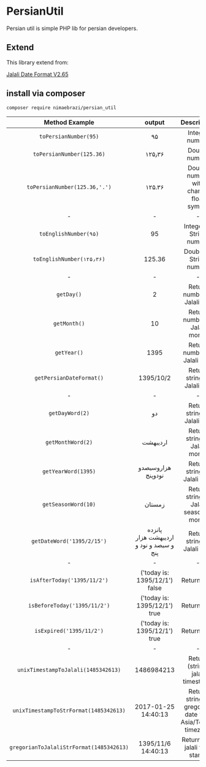 # PersianUtil
Persian util is simple PHP lib for persian developers.

## Extend
This library extend from:

[Jalali Date Format V2.65](http://jdf.scr.ir/)

## install via composer
```bash
composer require nimaebrazi/persian_util
```

| Method Example |      output   |      Description   |
| :-------------: | :-------------: | :-------------: |
| ```toPersianNumber(95)```  | ۹۵  | Integer number |
| ```toPersianNumber(125.36)```  | ۱۲۵٫۳۶ | Double number |
| ```toPersianNumber(125.36,'.')``` | ۱۲۵.۳۶ | Double number with change float symbol|
| - | - | - | - |
| ```toEnglishNumber(۹۵)```  | 95  | Integer or String number  |
| ```toEnglishNumber(۱۲۵٫۳۶)```  | 125.36 | Double or String number |
| - | - | - | - |
| ```getDay()```  | 2  | Return number of Jalali day  |
| ```getMonth()``` | 10 | Return number of Jalali month |
| ```getYear()``` | 1395 | Return number of Jalali year |
| ```getPersianDateFormat()```  | 1395/10/2  | Return string of Jalali day  |
| - | - | - | - |
| ```getDayWord(2)```  | دو  | Return string of Jalali day  |
| ```getMonthWord(2)``` | اردیبهشت | Return string of Jalali month |
| ```getYearWord(1395)``` | هزاروسیصدو نودوپنج | Return string of Jalali year |
| ```getSeasonWord(10)``` | زمستان | Return string of Jalali season of month |
| ```getDateWord('1395/2/15')``` | پانزده اردیبهشت هزار و سیصد و نود و پنج | Return string of Jalali date |
| - | - | - | - |
| ```isAfterToday('1395/11/2')```  | ('today is: 1395/12/1') false | Return bool  |
| ```isBeforeToday('1395/11/2')``` | ('today is: 1395/12/1') true | Return bool |
| ```isExpired('1395/11/2')``` | ('today is: 1395/12/1') true | Return bool |
| - | - | - | - |
| ```unixTimestampToJalali(1485342613)``` | 1486984213 | Return (string) jalali timestamp |
| ```unixTimestampToStrFormat(1485342613)``` | 2017-01-25 14:40:13 | Return string of gregorian date with Asia/Tehran timezone |
| ```gregorianToJalaliStrFormat(1485342613)``` | 1395/11/6 14:40:13  | Return (int) jalali time stamp |
